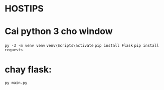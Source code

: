 # HOSTIPS
# Cai python 3 cho window
`py -3 -m venv venv`
`venv\Scripts\activate`
`pip install Flask`
`pip install requests`

# chay flask:
`py main.py`
